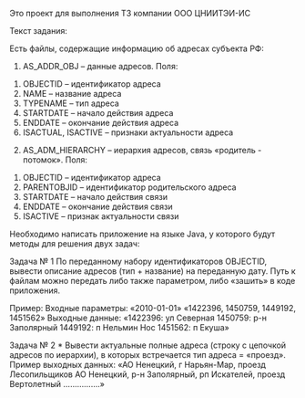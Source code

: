 Это проект для  выполнения ТЗ компании ООО ЦНИИТЭИ-ИС

Текст задания:

Есть файлы, содержащие информацию об адресах субъекта РФ:
1. AS_ADDR_OBJ – данные адресов. Поля:
  1) OBJECTID – идентификатор адреса
  2) NAME – название адреса
  3) TYPENAME – тип адреса
  4) STARTDATE – начало действия адреса
  5) ENDDATE – окончание действия адреса
  6) ISACTUAL, ISACTIVE – признаки актуальности адреса
2. AS_ADM_HIERARCHY – иерархия адресов, связь «родитель - потомок». Поля:
  1) OBJECTID – идентификатор адреса
  2) PARENTOBJID – идентификатор родительского адреса
  3) STARTDATE – начало действия связи
  4) ENDDATE – окончание действия связи
  5) ISACTIVE – признак актуальности связи
     
Необходимо написать приложение на языке Java, у которого будут методы для решения двух задач:

Задача № 1
По переданному набору идентификаторов OBJECTID, вывести описание адресов (тип + название) на
переданную дату. Путь к файлам можно передать либо также параметром, либо «зашить» в коде
приложения.

Пример:
Входные параметры:
«2010-01-01»
«1422396, 1450759, 1449192, 1451562»
Выходные данные:
«1422396: ул Северная
1450759: р-н Заполярный
1449192: п Нельмин Нос
1451562: п Екуша»

Задача № 2 *
Вывести актуальные полные адреса (строку с цепочкой адресов по иерархии), в которых встречается тип
адреса = «проезд».
Пример выходных данных:
«АО Ненецкий, г Нарьян-Мар, проезд Лесопильщиков
АО Ненецкий, р-н Заполярный, рп Искателей, проезд Вертолетный
…………….»
